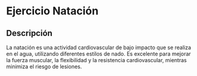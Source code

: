 # Ejercicio Natación

## Descripción
La natación es una actividad cardiovascular de bajo impacto que se realiza en el agua, utilizando diferentes estilos de nado. Es excelente para mejorar la fuerza muscular, la flexibilidad y la resistencia cardiovascular, mientras minimiza el riesgo de lesiones.
